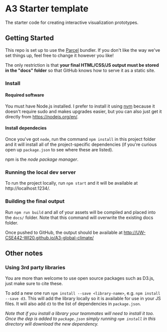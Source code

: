 

# A3 Starter template

The starter code for creating interactive visualization prototypes.

## Getting Started

This repo is set up to use the [Parcel](https://parceljs.org/) bundler. If you don't
like the way we've set things up, feel free to change it however you like!

The only restriction is that __your final HTML/CSS/JS output must be stored in the "docs" folder__ so that
GitHub knows how to serve it as a static site.

### Install

#### Required software

You must have Node.js installed. I prefer to install it using [nvm](https://github.com/nvm-sh/nvm)
because it doesn't require sudo and makes upgrades easier, but you can also just get it directly from
https://nodejs.org/en/.

#### Install dependecies

Once you've got `node`, run the command `npm install` in this project folder
and it will install all of the project-specific dependencies (if you're curious open up `package.json` to see where these are listed).

npm is the _node package manager_.

### Running the local dev server

To run the project locally, run `npm start` and it will be available at http://localhost:1234/.

### Building the final output

Run `npm run build` and all of your assets will be compiled and placed into the `docs/` folder. Note
that this command will overwrite the existing docs folder.

Once pushed to GitHub, the output should be available at http://UW-CSE442-WI20.github.io/A3-global-climate/


## Other notes

### Using 3rd party libraries

You are more than welcome to use open source packages such as D3.js, just make sure to cite these.

To add a new one run `npm install --save <library-name>`, e.g. `npm install --save d3`. This will
add the library locally so it is available for use in your JS files. It will also add `d3` to the
list of dependencies in `package.json`.

_Note that if you install a library your teammates will need to install it too. Once the dep is added
to `package.json` simply running `npm install` in this directory will download the new dependency._
